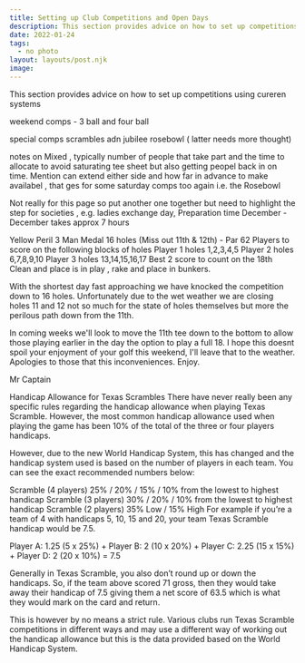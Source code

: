 ```yaml
---
title: Setting up Club Competitions and Open Days
description: This section provides advice on how to set up competitions using current systems
date: 2022-01-24
tags:
  - no photo
layout: layouts/post.njk
image: 
---
```

This section provides advice on how to set up competitions using cureren systems

weekend comps - 3 ball and four ball

special comps scrambles adn jubilee rosebowl ( latter needs more thought)

notes on Mixed , typically number of people that take part and the time to allocate to avoid saturating tee sheet but also getting peopel back in on time.  Mention can extend either side and how far in advance to make availabel , that ges for some saturday comps too again i.e. the Rosebowl

Not really for this page so put another one together but need to highlight the step for societies , e.g. ladies exchange day, 
Preparation time December - December takes approx 7 hours



Yellow Peril 3 Man Medal
16 holes (Miss out 11th & 12th) - Par 62
Players to score on the following blocks of holes
  Player 1 holes 1,2,3,4,5
  Player 2 holes 6,7,8,9,10
  Player 3 holes 13,14,15,16,17
  Best 2 score to count on the 18th
Clean and place is in play , rake and place in bunkers.

With the shortest day fast approaching we have knocked the competition down to 16 holes. Unfortunately due to the wet weather we are closing holes 11 and 12 not so much for the state of holes themselves but more the perilous path down from the 11th.  

In coming weeks we'll look to move the 11th tee down to the bottom to allow those playing earlier in the day the option to play a full 18. I hope this doesnt spoil your enjoyment of your golf this weekend, I'll leave that to the weather. Apologies to those that this inconveniences.  Enjoy.

Mr Captain

Handicap Allowance for Texas Scrambles
There have never really been any specific rules regarding the handicap allowance when playing Texas Scramble. However, the most common handicap allowance used when playing the game has been 10% of the total of the three or four players handicaps.

However, due to the new World Handicap System, this has changed and the handicap system used is based on the number of players in each team. You can see the exact recommended numbers below:

Scramble (4 players) 25% / 20% / 15% / 10% from the lowest to highest handicap
Scramble (3 players) 30% / 20% / 10% from the lowest to highest handicap
Scramble (2 players) 35% Low / 15% High
For example if you’re a team of 4 with handicaps 5, 10, 15 and 20, your team Texas Scramble handicap would be 7.5.

Player A: 1.25 (5 x 25%) + Player B: 2 (10 x 20%) + Player C: 2.25 (15 x 15%) + Player D: 2 (20 x 10%) = 7.5 


Generally in Texas Scramble, you also don’t round up or down the handicaps. So, if the team above scored 71 gross, then they would take away their handicap of 7.5 giving them a net score of 63.5 which is what they would mark on the card and return. 

This is however by no means a strict rule. Various clubs run Texas Scramble competitions in different ways and may use a different way of working out the handicap allowance but this is the data provided based on the World Handicap System.
